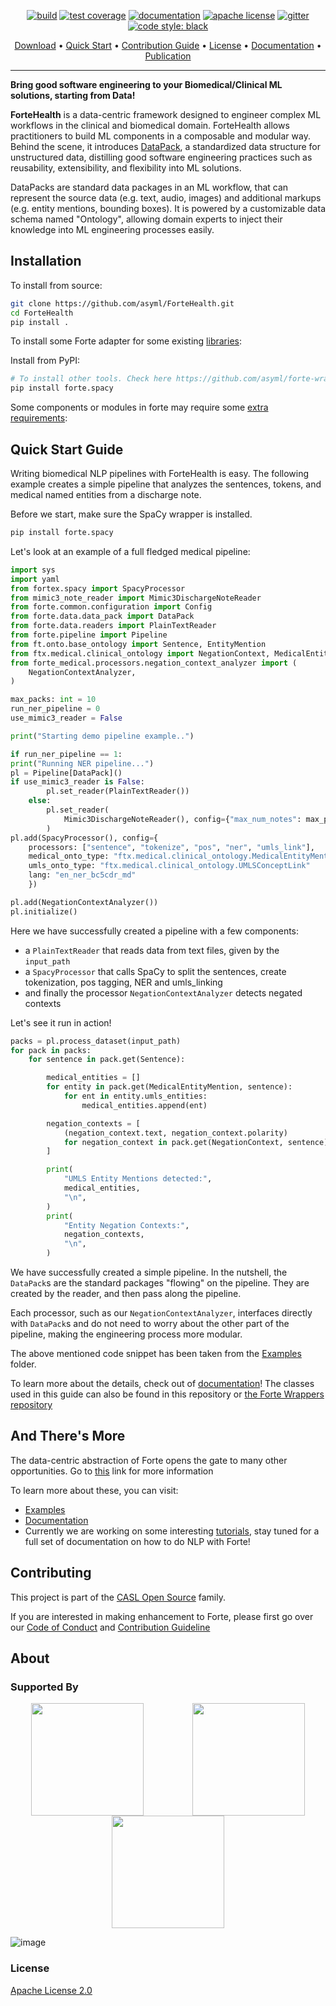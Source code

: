 

<p align="center">
   <a href="https://github.com/asyml/ForteHealth/actions/workflows/main.yml"><img src="https://github.com/asyml/forte/actions/workflows/main.yml/badge.svg" alt="build"></a>
   <a href="https://codecov.io/gh/asyml/forte"><img src="https://codecov.io/gh/asyml/forte/branch/master/graph/badge.svg" alt="test coverage"></a>
   <a href="https://asyml-forte.readthedocs.io/en/latest/"><img src="https://readthedocs.org/projects/asyml-forte/badge/?version=latest" alt="documentation"></a>
   <a href="https://github.com/asyml/ForteHealth/blob/master/LICENSE"><img src="https://img.shields.io/badge/license-Apache%202.0-blue.svg" alt="apache license"></a>
   <a href="https://gitter.im/asyml/community"><img src="http://img.shields.io/badge/gitter.im-asyml/forte-blue.svg" alt="gitter"></a>
   <a href="https://github.com/psf/black"><img src="https://img.shields.io/badge/code%20style-black-000000.svg" alt="code style: black"></a>
</p>

<p align="center">
  <a href="#installation">Download</a> •
  <a href="#quick-start-guide">Quick Start</a> •
  <a href="#contributing">Contribution Guide</a> •
  <a href="#license">License</a> •
  <a href="https://asyml-forte.readthedocs.io/en/latest">Documentation</a> •
  <a href="https://aclanthology.org/2020.emnlp-demos.26/">Publication</a>
</p>

-----------------


**Bring good software engineering to your Biomedical/Clinical ML solutions, starting from Data!**

**ForteHealth** is a data-centric framework designed to engineer complex ML workflows in the clinical and biomedical domain. ForteHealth allows practitioners to build ML components in a composable and modular way. Behind the scene, it introduces [DataPack](https://asyml-forte.readthedocs.io/en/latest/notebook_tutorial/handling_structued_data.html), a standardized data structure for unstructured data, distilling
good software engineering practices such as reusability, extensibility, and flexibility into ML solutions.

DataPacks are standard data packages in an ML workflow, that can represent the source data (e.g. text, audio, images) and additional markups (e.g. entity mentions, bounding boxes). It is powered by a customizable data schema named "Ontology", allowing domain experts to inject their knowledge into ML engineering processes easily.

## Installation

To install from source:

```bash
git clone https://github.com/asyml/ForteHealth.git
cd ForteHealth
pip install .
```

To install some Forte adapter for some existing [libraries](https://github.com/asyml/forte-wrappers#libraries-and-tools-supported):

Install from PyPI:
```bash
# To install other tools. Check here https://github.com/asyml/forte-wrappers#libraries-and-tools-supported for available tools.
pip install forte.spacy
```

Some components or modules in forte may require some [extra requirements](https://github.com/asyml/forte/blob/master/setup.py#L45):

## Quick Start Guide
Writing biomedical NLP pipelines with ForteHealth is easy. The following example creates a simple pipeline that analyzes the sentences, tokens, and medical named entities from a discharge note.

Before we start, make sure the SpaCy wrapper is installed.
```bash
pip install forte.spacy
```
Let's look at an example of a full fledged medical pipeline:

```python
import sys
import yaml
from fortex.spacy import SpacyProcessor
from mimic3_note_reader import Mimic3DischargeNoteReader
from forte.common.configuration import Config
from forte.data.data_pack import DataPack
from forte.data.readers import PlainTextReader
from forte.pipeline import Pipeline
from ft.onto.base_ontology import Sentence, EntityMention
from ftx.medical.clinical_ontology import NegationContext, MedicalEntityMention
from forte_medical.processors.negation_context_analyzer import (
    NegationContextAnalyzer,
)

max_packs: int = 10
run_ner_pipeline = 0
use_mimic3_reader = False

print("Starting demo pipeline example..")

if run_ner_pipeline == 1:
print("Running NER pipeline...")
pl = Pipeline[DataPack]()
if use_mimic3_reader is False:
        pl.set_reader(PlainTextReader())
    else:
        pl.set_reader(
            Mimic3DischargeNoteReader(), config={"max_num_notes": max_packs}
        )
pl.add(SpacyProcessor(), config={
    processors: ["sentence", "tokenize", "pos", "ner", "umls_link"],
    medical_onto_type: "ftx.medical.clinical_ontology.MedicalEntityMention"
    umls_onto_type: "ftx.medical.clinical_ontology.UMLSConceptLink"
    lang: "en_ner_bc5cdr_md"
    })

pl.add(NegationContextAnalyzer())
pl.initialize()
```

Here we have successfully created a pipeline with a few components:
* a `PlainTextReader` that reads data from text files, given by the `input_path`
* a `SpacyProcessor` that calls SpaCy to split the sentences, create tokenization, 
  pos tagging, NER and umls_linking
* and finally the processor `NegationContextAnalyzer` detects negated contexts

Let's see it run in action!

```python
packs = pl.process_dataset(input_path)
for pack in packs:
    for sentence in pack.get(Sentence):

        medical_entities = []
        for entity in pack.get(MedicalEntityMention, sentence):
            for ent in entity.umls_entities:
                medical_entities.append(ent)

        negation_contexts = [
            (negation_context.text, negation_context.polarity)
            for negation_context in pack.get(NegationContext, sentence)
        ]

        print(
            "UMLS Entity Mentions detected:",
            medical_entities,
            "\n",
        )
        print(
            "Entity Negation Contexts:",
            negation_contexts,
            "\n",
        )
```

We have successfully created a simple pipeline. In the nutshell, the `DataPack`s are
the standard packages "flowing" on the pipeline. They are created by the reader, and
then pass along the pipeline.

Each processor, such as our `NegationContextAnalyzer`,
interfaces directly with `DataPack`s and do not need to worry about the
other part of the pipeline, making the engineering process more modular. 

The above mentioned code snippet has been taken from the [Examples](https://github.com/asyml/ForteHealth/tree/master/examples/mimic_iii) folder.

To learn more about the details, check out of [documentation](https://asyml-forte.readthedocs.io/)!
The classes used in this guide can also be found in this repository or
[the Forte Wrappers repository](https://github.com/asyml/forte-wrappers/tree/main/src/spacy)

## And There's More
The data-centric abstraction of Forte opens the gate to many other opportunities.
Go to [this](https://github.com/asyml/forte#and-theres-more) link for more information

To learn more about these, you can visit:
* [Examples](https://github.com/asyml/forte/tree/master/examples)
* [Documentation](https://asyml-forte.readthedocs.io/)
* Currently we are working on some interesting [tutorials](https://asyml-forte.readthedocs.io/en/latest/index_toc.html), stay tuned for a full set of documentation on how to do NLP with Forte!


## Contributing
This project is part of the [CASL Open Source](http://casl-project.ai/) family.

If you are interested in making enhancement to Forte, please first go over our [Code of Conduct](https://github.com/asyml/ForteHealth/master/CODE_OF_CONDUCT.md) and [Contribution Guideline](https://github.com/asyml/ForteHealth/master/CONTRIBUTING.md)

## About

### Supported By

<p align="center">
   <img src="https://user-images.githubusercontent.com/28021889/165799232-2bb9f819-f394-4ade-98b0-c55c751ec8b1.png", width="180" align="top">
      &nbsp;&nbsp;&nbsp;&nbsp;&nbsp;&nbsp;&nbsp;&nbsp;&nbsp;&nbsp;&nbsp;&nbsp;&nbsp;&nbsp;&nbsp;&nbsp;&nbsp;&nbsp;
   <img src="https://user-images.githubusercontent.com/28021889/165799272-9e51b864-04f6-432a-92e8-e0f84e091f72.png" width="180" align="top">
      &nbsp;&nbsp;&nbsp;&nbsp;&nbsp;&nbsp;&nbsp;&nbsp;&nbsp;&nbsp;&nbsp;&nbsp;&nbsp;&nbsp;&nbsp;&nbsp;&nbsp;&nbsp;
   <img src="https://user-images.githubusercontent.com/28021889/165802470-f478de54-6c44-4ec8-8cab-ba74ed1f0163.png" width="180" align="top">
   &nbsp;&nbsp;&nbsp;&nbsp;&nbsp;&nbsp;&nbsp;&nbsp;&nbsp;&nbsp;&nbsp;&nbsp;&nbsp;&nbsp;&nbsp;&nbsp;&nbsp;&nbsp;
</p>

![image](https://user-images.githubusercontent.com/28021889/165806563-1542aeac-9656-4ad4-bf9c-f9a2e083f5d8.png)

### License

[Apache License 2.0](https://github.com/asyml/forte/blob/master/LICENSE)
